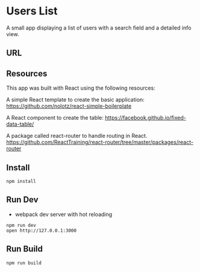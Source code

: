 # Users List

A small app displaying a list of users with a search field and a detailed info view.

## URL


## Resources
This app was built with React using the following resources:

A simple React template to create the basic application:
https://github.com/nolotz/react-simple-boilerplate

A React component to create the table:
https://facebook.github.io/fixed-data-table/

A package called react-router to handle routing in React.
https://github.com/ReactTraining/react-router/tree/master/packages/react-router

## Install

```
npm install
```

## Run Dev

* webpack dev server with hot reloading

```
npm run dev
open http://127.0.0.1:3000
```

## Run Build

```
npm run build
```

